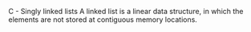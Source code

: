 C - Singly linked lists
A linked list is a linear data structure, in which the elements are not stored at contiguous memory locations.
